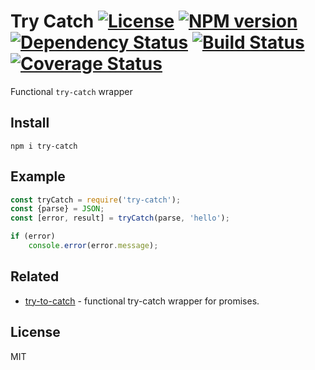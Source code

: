 # Try Catch [![License][LicenseIMGURL]][LicenseURL] [![NPM version][NPMIMGURL]][NPMURL] [![Dependency Status][DependencyStatusIMGURL]][DependencyStatusURL] [![Build Status][BuildStatusIMGURL]][BuildStatusURL] [![Coverage Status][CoverageIMGURL]][CoverageURL]

[NPMIMGURL]:                https://img.shields.io/npm/v/try-catch.svg?style=flat
[BuildStatusIMGURL]:        https://img.shields.io/travis/coderaiser/try-catch/master.svg?style=flat
[DependencyStatusIMGURL]:   https://img.shields.io/david/coderaiser/try-catch.svg?style=flat
[LicenseIMGURL]:            https://img.shields.io/badge/license-MIT-317BF9.svg?style=flat
[NPMURL]:                   https://npmjs.org/package/try-catch "npm"
[BuildStatusURL]:           https://travis-ci.org/coderaiser/try-catch  "Build Status"
[DependencyStatusURL]:      https://david-dm.org/coderaiser/try-catch "Dependency Status"
[LicenseURL]:               https://tldrlegal.com/license/mit-license "MIT License"

[CoverageURL]:              https://coveralls.io/github/coderaiser/readify?branch=master
[CoverageIMGURL]:           https://coveralls.io/repos/coderaiser/readify/badge.svg?branch=master&service=github

Functional `try-catch` wrapper

## Install

```
npm i try-catch
```

## Example

```js
const tryCatch = require('try-catch');
const {parse} = JSON;
const [error, result] = tryCatch(parse, 'hello');

if (error)
    console.error(error.message);

```

## Related

- [try-to-catch](https://github.com/coderaiser/try-to-catch "TryToCatch") - functional try-catch wrapper for promises.

## License

MIT


